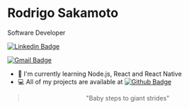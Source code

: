 # Rodrigo Sakamoto

Software Developer

[![Linkedin Badge](https://img.shields.io/badge/-Rodrigo%20Sakamoto-9146ff?style=flat-square&logo=Linkedin&logoColor=white&link=https://www.linkedin.com/in/rodrigo-sakamoto/)](https://www.linkedin.com/in/rodrigo-sakamoto/) 

[![Gmail Badge](https://img.shields.io/badge/-rodosakamoto@gmail.com-9146ff?style=flat-square&logo=Gmail&logoColor=white&link=mailto:rodosakamoto@gmail.com)](mailto:rodosakamoto@gmail.com)

- 🌱 I'm currently learning Node.js, React and React Native
- 💻 All of my projects are available at [![Github Badge](https://img.shields.io/badge/-Github-9146ff?style=flat-square&logo=Github&logoColor=white&link=https://github.com/rodrigosakamoto)](https://github.com/rodrigosakamoto) 

<blockquote align="center">"Baby steps to giant strides"</blockquote>


<!--
**rodrigosakamoto/rodrigosakamoto** is a ✨ _special_ ✨ repository because its `README.md` (this file) appears on your GitHub profile.

Here are some ideas to get you started:

- 🔭 I’m currently working on ...

- 👯 I’m looking to collaborate on ...
- 🤔 I’m looking for help with ...
- 💬 Ask me about ...
- 📫 How to reach me: ...
- 😄 Pronouns: ...
- ⚡ Fun fact: ...
-->
